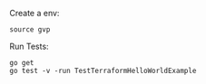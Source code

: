 Create a env:
```
source gvp
```

Run Tests:
```
go get
go test -v -run TestTerraformHelloWorldExample
```
